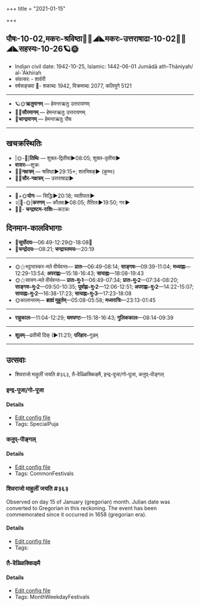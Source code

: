 +++
title = "2021-01-15"

+++
## पौषः-10-02,मकरः-श्रविष्ठा🌛🌌◢◣मकरः-उत्तराषाढा-10-02🌌🌞◢◣सहस्यः-10-26🪐🌞
- Indian civil date: 1942-10-25, Islamic: 1442-06-01 Jumādā ath-Thāniyah/ al-ʾĀkhirah
- संवत्सरः - शार्वरी
- वर्षसङ्ख्या 🌛- शकाब्दः 1942, विक्रमाब्दः 2077, कलियुगे 5121
___________________
- 🪐🌞**ऋतुमानम्** — हेमन्तऋतुः उत्तरायणम्
- 🌌🌞**सौरमानम्** — हेमन्तऋतुः उत्तरायणम्
- 🌛**चान्द्रमानम्** — हेमन्तऋतुः पौषः
___________________


## खचक्रस्थितिः
- |🌞-🌛|**तिथिः** — शुक्ल-द्वितीया►08:05; शुक्ल-तृतीया►  
- **वासरः**—शुक्रः  
- 🌌🌛**नक्षत्रम्** — श्रविष्ठा►29:15*; शतभिषक्► (कुम्भः)  
- 🌌🌞**सौर-नक्षत्रम्** — उत्तराषाढा►  
___________________
- 🌛+🌞**योगः** — सिद्धिः►20:18; व्यतीपातः►  
- २|🌛-🌞|**करणम्** — कौलवः►08:05; तैतिलः►19:50; गरः►  
- 🌌🌛- **चन्द्राष्टम-राशिः**—कटकः  


## दिनमान-कालविभागाः
- 🌅**सूर्योदयः**—06:49-12:29🌞️-18:08🌇  
- 🌛**चन्द्रोदयः**—08:21; **चन्द्रास्तमयः**—20:19  
___________________
- 🌞⚝भट्टभास्कर-मते वीर्यवन्तः— **प्रातः**—06:49-08:14; **साङ्गवः**—09:39-11:04; **मध्याह्नः**—12:29-13:54; **अपराह्णः**—15:18-16:43; **सायाह्नः**—18:08-19:43  
- 🌞⚝सायण-मते वीर्यवन्तः— **प्रातः-मु॰1**—06:49-07:34; **प्रातः-मु॰2**—07:34-08:20; **साङ्गवः-मु॰2**—09:50-10:35; **पूर्वाह्णः-मु॰2**—12:06-12:51; **अपराह्णः-मु॰2**—14:22-15:07; **सायाह्नः-मु॰2**—16:38-17:23; **सायाह्नः-मु॰3**—17:23-18:08  
- 🌞कालान्तरम्— **ब्राह्मं मुहूर्तम्**—05:08-05:58; **मध्यरात्रिः**—23:13-01:45  
___________________
- **राहुकालः**—11:04-12:29; **यमघण्टः**—15:18-16:43; **गुलिककालः**—08:14-09:39  
___________________
- **शूलम्**—प्रतीची दिक् (►11:21); **परिहारः**–गुडम्  
___________________

## उत्सवाः
- शिवराजो माहुलीं जयति #३६३, तै-वॆळ्ळिक्किऴमै, इन्द्र-पूजा/गो-पूजा, कऩुप्-पॊङ्गल्
### इन्द्र-पूजा/गो-पूजा



#### Details
- [Edit config file](https://github.com/jyotisham/adyatithi/tree/master/general/relative_event/makara-saGkrAntiH/offset__01/indra-pUjA%20or%20gO-pUjA.toml)
- Tags: SpecialPuja


### कऩुप्-पॊङ्गल्



#### Details
- [Edit config file](https://github.com/jyotisham/adyatithi/tree/master/tamil/relative_event/makara-saGkrAntiH/offset__01/kan2up~poGgal.toml)
- Tags: CommonFestivals


### शिवराजो माहुलीं जयति #३६३

Observed on day 15 of January (gregorian) month. Julian date was converted to Gregorian in this reckoning. The event has been commemorated since it occurred in 1658 (gregorian era).  


#### Details
- [Edit config file](https://github.com/jyotisham/adyatithi/tree/master/mahApuruSha/xatra-later/gregorian/day/01/15/shivarAjo_mAhulIM_jayati.toml)
- Tags: 


### तै-वॆळ्ळिक्किऴमै



#### Details
- [Edit config file](https://github.com/jyotisham/adyatithi/tree/master/tamil/description_only/tai~veLLikkizhamai.toml)
- Tags: MonthWeekdayFestivals


